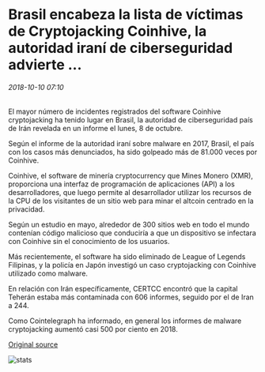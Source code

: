 # Brasil encabeza la lista de víctimas de Cryptojacking Coinhive, la autoridad iraní de ciberseguridad advierte ...

###### 2018-10-10 07:10

El mayor número de incidentes registrados del software Coinhive cryptojacking ha tenido lugar en Brasil, la autoridad de ciberseguridad país de Irán revelada en un informe el lunes, 8 de octubre.

Según el informe de la autoridad iraní sobre malware en 2017, Brasil, el país con los casos más denunciados, ha sido golpeado más de 81.000 veces por Coinhive.

Coinhive, el software de minería cryptocurrency que Mines Monero (XMR), proporciona una interfaz de programación de aplicaciones (API) a los desarrolladores, que luego permite al desarrollador utilizar los recursos de la CPU de los visitantes de un sitio web para minar el altcoin centrado en la privacidad.

Según un estudio en mayo, alrededor de 300 sitios web en todo el mundo contenían código malicioso que conduciría a que un dispositivo se infectara con Coinhive sin el conocimiento de los usuarios.

Más recientemente, el software ha sido eliminado de League of Legends Filipinas, y la policía en Japón investigó un caso cryptojacking con Coinhive utilizado como malware.

En relación con Irán específicamente, CERTCC encontró que la capital Teherán estaba más contaminada con 606 informes, seguido por el de Iran a 244.

Como Cointelegraph ha informado, en general los informes de malware cryptojacking aumentó casi 500 por ciento en 2018.

[Original source](https://cointelegraph.com/news/brazil-tops-list-of-cryptojacking-coinhive-victims-warns-iranian-cybersecurity-authority)

![stats](https://c.statcounter.com/11760860/0/a89fa40b/1/ "stats")